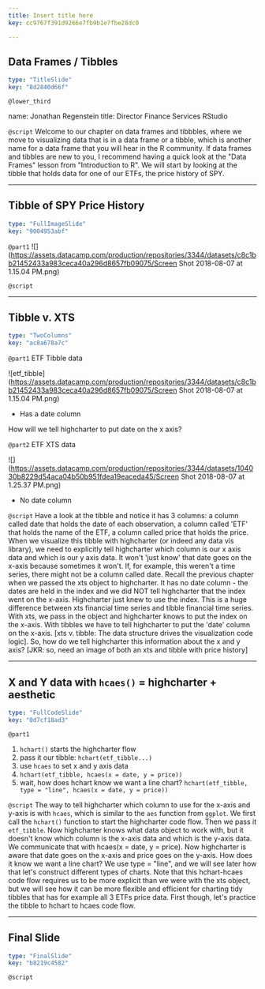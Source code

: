 ```yaml
---
title: Insert title here
key: cc9767f391d9266e7fb9b1e7fbe28dc0

---
```

## Data Frames / Tibbles
  
```yaml
type: "TitleSlide"
key: "8d2840d66f"
```


`@lower_third`

name: Jonathan Regenstein
title: Director Finance Services RStudio


`@script`
Welcome to our chapter on data frames and tibbbles, where we move to visualizing data that is  in a data frame or a tibble, which is another name for a data frame that you will hear in the R community. If data frames and tibbles are new to you, I recommend having a quick look at the "Data Frames" lesson from "Introduction to R".  We will start by looking at the tibble that holds data for one of our ETFs, the price history of SPY.


---
## Tibble of SPY Price History
  
```yaml
type: "FullImageSlide"
key: "9004953abf"
```


`@part1`
![](https://assets.datacamp.com/production/repositories/3344/datasets/c8c1bb21452433a983ceca40a296d8657fb09075/Screen Shot 2018-08-07 at 1.15.04 PM.png)


`@script`



---
## Tibble v. XTS
  
```yaml
type: "TwoColumns"
key: "ac8a678a7c"
```


`@part1`
ETF Tibble data

![etf_tibble](https://assets.datacamp.com/production/repositories/3344/datasets/c8c1bb21452433a983ceca40a296d8657fb09075/Screen Shot 2018-08-07 at 1.15.04 PM.png)

- Has a date column

How will we tell highcharter to put date on the x axis?


`@part2`
ETF XTS data

![](https://assets.datacamp.com/production/repositories/3344/datasets/104030b8229d54aca04b50b951fdea19eaceda45/Screen Shot 2018-08-07 at 1.25.37 PM.png)

 - No date column


`@script`
Have a look at the tibble and notice it has 3 columns: a column called date that holds the date of each observation, a column called 'ETF' that holds the name of the ETF, a column called price that holds the price. When we visualize this tibble with highcharter (or indeed any data vis library), we need to explicitly tell highcharter which column is our x axis data and which is our y axis data. It won't 'just know' that date goes on the x-axis because sometimes it won't.  If, for example, this weren't a time series, there might not be a column called date. Recall the previous chapter when we passed the xts object to highcharter. It has no date column - the dates are held in the index and we did NOT tell highcharter that the index went on the x-axis. Highcharter just knew to use the index. This is a huge difference between xts financial time series and tibble financial time series. With xts, we pass in the object and highcharter knows to put the index on the x-axis. With tibbles we have to tell highcharter to put the 'date' column on the x-axis. [xts v. tibble: The data structure drives the visualization code logic].  So, how do we tell highcharter this information about the x and y axis?  [JKR: so, need an image of both an xts and tibble with price history]


---
## X and Y data with `hcaes()` =  highcharter + aesthetic
  
```yaml
type: "FullCodeSlide"
key: "0d7cf18ad3"
```


`@part1`
1. `hchart()` starts the highcharter flow
2. pass it our tibble: `hchart(etf_tibble...)`
3. use `hcaes` to set x and y axis data
4. `hchart(etf_tibble, hcaes(x = date, y = price))`
5. wait, how does hchart know we want a line chart? `hchart(etf_tibble, type = "line", hcaes(x = date, y = price))`


`@script`
The way to tell highcharter which column to use for the x-axis and y-axis is with `hcaes`, which is similar to the `aes` function from `ggplot`.  We first call the `hchart()` function to start the highcharter code flow. Then we pass it `etf_tibble`. Now highcharter  knows what data object to work with, but it doesn't know which column is the x-axis data and which is the y-axis data. We communicate that with hcaes(x = date, y = price).  Now highcharter is aware that date goes on the x-axis and price goes on the y-axis. How does it know we want a line chart? We use type = "line", and we will see later how that let's construct different types of charts. Note that this hchart-hcaes code flow requires us to be more explicit than we were with the xts object, but we will see how it can be more flexible and efficient for charting tidy tibbles that has for example all 3 ETFs price data. First though, let's practice the tibble to hchart to hcaes code flow.


---
## Final Slide
  
```yaml
type: "FinalSlide"
key: "b8219c4582"
```


`@script`


